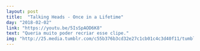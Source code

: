 ```yaml
---
layout: post
title:  "Talking Heads - Once in a Lifetime"
day: "2018-02-02"
link: "https://youtu.be/5IsSpAOD6K8"
text: "Queria muito poder recriar esse clipe."
img: "http://25.media.tumblr.com/c55b376b3cd32e27c1cb01c4c3d40f11/tumblr_mgj3pszCWO1rce7v1o1_400.gif"
---
```

